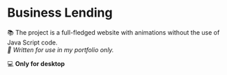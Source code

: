 # Business Lending

📚 The project is a full-fledged website with animations without the use of Java Script code.<br>
_📌 Written for use in my portfolio only._

💻 **Only for desktop**
